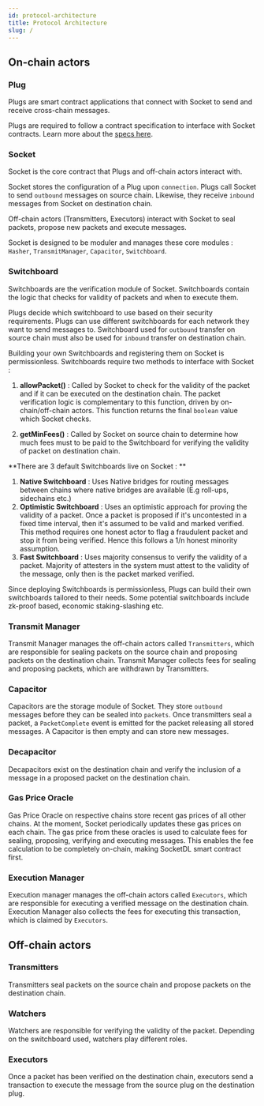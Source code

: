 ```yaml
---
id: protocol-architecture
title: Protocol Architecture
slug: /
---
```


<!-- PAGE STATUS : MOSTLY DONE. NEEDS FEW CHANGES BEFORE REVIEW -->

## On-chain actors 


### Plug 
Plugs are smart contract applications that connect with Socket to send and receive cross-chain messages.

Plugs are required to follow a contract specification to interface with Socket contracts. Learn more about the [specs here](../Build-on-SocketDL/getting-started.md).


### Socket 

Socket is the core contract that Plugs and off-chain actors interact with.

Socket stores the configuration of a Plug upon `connection`. Plugs call Socket to send `outbound` messages on source chain. Likewise, they receive `inbound` messages from Socket on destination chain.

Off-chain actors (Transmitters, Executors) interact with Socket to seal packets, propose new packets and execute messages.

Socket is designed to be moduler and manages these core modules : `Hasher`, `TransmitManager`, `Capacitor`, `Switchboard`.


### Switchboard 

Switchboards are the verification module of Socket. Switchboards contain the logic that checks for validity of packets and when to execute them.

Plugs decide which switchboard to use based on their security requirements. Plugs can use different switchboards for each network they want to send messages to. Switchboard used for `outbound` transfer on source chain must also be used for `inbound` transfer on destination chain.

Building your own Switchboards and registering them on Socket is permissionless. Switchboards require two methods to interface with Socket : 
1. **allowPacket()** : Called by Socket to check for the validity of the packet and if it can be executed on the destination chain. The packet verification logic is complementary to this function, driven by on-chain/off-chain actors. This function returns the final `boolean` value which Socket checks.

2. **getMinFees()** : Called by Socket on source chain to determine how much fees must to be paid to the Switchboard for verifying the validity of packet on destination chain.

<!-- WIP : This must follow ISwitchboard. Also need to add rest of functions here. This is important !!! -->

**There are 3 default Switchboards live on Socket : **
1. **Native Switchboard** : Uses Native bridges for routing messages between chains where native bridges are available (E.g roll-ups, sidechains etc.)
2. **Optimistic Switchboard** : Uses an optimistic approach for proving the validity of a packet. Once a packet is proposed if it's uncontested in a fixed time interval, then it's assumed to be valid and marked verified. This method requires one honest actor to flag a fraudulent packet and stop it from being verified. Hence this follows a 1/n honest minority assumption.
3. **Fast Switchboard** : Uses majority consensus to verify the validity of a packet. Majority of attesters in the system must attest to the validity of the message, only then is the packet marked verified.

Since deploying Switchboards is permissionless, Plugs can build their own switchboards tailored to their needs. Some potential switchboards include zk-proof based, economic staking-slashing etc. 

### Transmit Manager 

Transmit Manager manages the off-chain actors called `Transmitters`, which are responsible for sealing packets on the source chain and proposing packets on the destination chain. Transmit Manager collects fees for sealing and proposing packets, which are withdrawn by Transmitters.


### Capacitor 
Capacitors are the storage module of Socket. They store `outbound` messages before they can be sealed into `packets`. Once transmitters seal a packet, a `PacketComplete` event is emitted for the packet releasing all stored messages. A Capacitor is then empty and can store new messages.

### Decapacitor 
Decapacitors exist on the destination chain and verify the inclusion of a message in a proposed packet on the destination chain.


### Gas Price Oracle 
Gas Price Oracle on respective chains store recent gas prices of all other chains. At the moment, Socket periodically updates these gas prices on each chain. The gas price from these oracles is used to calculate fees for sealing, proposing, verifying and executing messages. This enables the fee calculation to be completely on-chain, making SocketDL smart contract first.

### Execution Manager 
Execution manager manages the off-chain actors called `Executors`, which are responsible for executing a verified message on the destination chain. Execution Manager also collects the fees for executing this transaction, which is claimed by `Executors`.


## Off-chain actors 

### Transmitters 
Transmitters seal packets on the source chain and propose packets on the destination chain.


### Watchers 
Watchers are responsible for verifying the validity of the packet. Depending on the switchboard used, watchers play different roles.


### Executors 
Once a packet has been verified on the destination chain, executors send a transaction to execute the message from the source plug on the destination plug.

